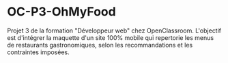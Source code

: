 # OC-P3-OhMyFood

Projet 3 de la formation "Développeur web" chez OpenClassroom. 
L'objectif est d'intégrer la maquette d'un site 100% mobile qui repertorie les menus de restaurants gastronomiques, selon les recommandations et les contraintes imposées.

